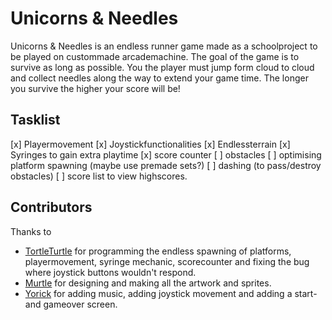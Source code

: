 # Unicorns & Needles
Unicorns & Needles is an endless runner game made as a schoolproject to be played on custommade arcademachine. The goal of the game is to survive as long as possible. You the player must jump form cloud to cloud and collect needles along the way to extend your game time. The longer you survive the higher your score will be!

## Tasklist
[x] Playermovement
[x] Joystickfunctionalities
[x] Endlessterrain
[x] Syringes to gain extra playtime
[x] score counter
[ ] obstacles
[ ] optimising platform spawning (maybe use premade sets?)
[ ] dashing (to pass/destroy obstacles)
[ ] score list to view highscores.

## Contributors
Thanks to
- [TortleTurtle](https://github.com/TortleTurtle) for programming the endless spawning of platforms, playermovement, syringe mechanic, scorecounter and fixing the bug where joystick buttons wouldn't respond.
- [Murtle](https://github.com/myrtheveijk) for designing and making all the artwork and sprites.
- [Yorick](https://github.com/yorickvdvenne) for adding music, adding joystick movement and adding a start- and gameover screen.
